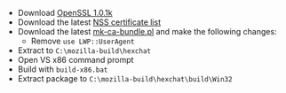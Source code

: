  * Download [OpenSSL 1.0.1k](http://www.openssl.org/source/openssl-1.0.1k.tar.gz)
 * Download the latest [NSS certificate list](http://hg.mozilla.org/mozilla-central/raw-file/default/security/nss/lib/ckfw/builtins/certdata.txt)
 * Download the latest [mk-ca-bundle.pl](https://raw.githubusercontent.com/bagder/curl/master/lib/mk-ca-bundle.pl) and make the following changes:
	* Remove `use LWP::UserAgent`
 * Extract to `C:\mozilla-build\hexchat`
 * Open VS x86 command prompt
 * Build with `build-x86.bat`
 * Extract package to `C:\mozilla-build\hexchat\build\Win32`
